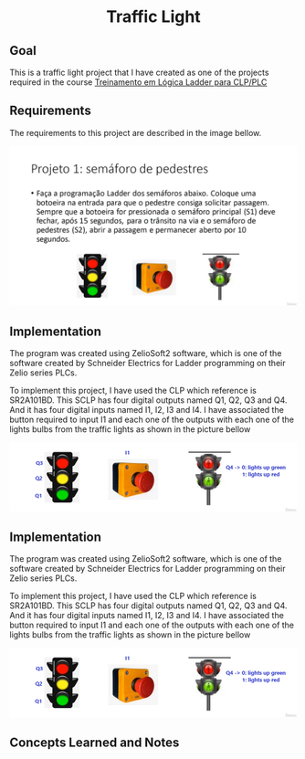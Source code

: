 # <p align="center">  Traffic Light</p>


## Goal

This is a traffic light project that I have created as one of the projects required in the course [Treinamento em Lógica Ladder para CLP/PLC](https://www.udemy.com/course/treinamento-em-logica-ladder-para-plc/)



## Requirements 

The requirements to this project are described in the image bellow. 

<p align="center">
<img src="images/requirements.png"  alt="Requirements" height="auto align="left" />
</p>

## Implementation 

The program was created using ZelioSoft2 software, which is one of the software created by Schneider Electrics for Ladder programming on their Zelio series PLCs.

To implement this project, I have used the CLP which reference is SR2A101BD. This SCLP has four digital outputs named Q1, Q2, Q3 and Q4. And it has four digital inputs named I1, I2, I3 and I4. I have associated the button required to input I1 and each one of the outputs with each one of the lights bulbs from the traffic lights as shown in the picture bellow

<p align="center">
<img src="images/outputs_and_light_bulbs.png"  alt="Requirements" height="auto align="left" />
</p>

## Implementation 

The program was created using ZelioSoft2 software, which is one of the software created by Schneider Electrics for Ladder programming on their Zelio series PLCs.

To implement this project, I have used the CLP which reference is SR2A101BD. This SCLP has four digital outputs named Q1, Q2, Q3 and Q4. And it has four digital inputs named I1, I2, I3 and I4. I have associated the button required to input I1 and each one of the outputs with each one of the lights bulbs from the traffic lights as shown in the picture bellow

<p align="center">
<img src="images/outputs_and_light_bulbs.png"  alt="Requirements" height="auto align="left" />
</p>

## Concepts Learned and Notes

